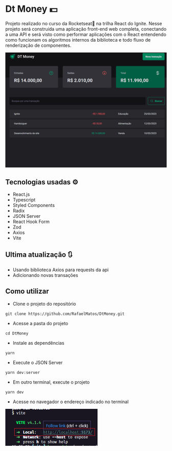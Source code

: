 # Dt Money 💵
Projeto realizado no curso da Rocketseat🚀 na trilha React do Ignite. Nesse projeto será construida uma aplicação front-end web completa, conectando a uma API e será visto como performar aplicações com o React entendendo como funcionam os algoritmos internos da biblioteca e todo fluxo de renderização de componentes.

<img src='./tela.gif' alt='git da tela da aplicação Dt Money'>

## Tecnologias usadas ⚙
  - React.js
  - Typescript
  - Styled Components
  - Radix
  - JSON Server
  - React Hook Form
  - Zod
  - Axios
  - Vite

## Ultima atualização 🔃
- Usando biblioteca Axios para requests da api
- Adicionando novas transações

## Como utilizar
- Clone o projeto do repositório
```
git clone https://github.com/RafaelMatos/DtMoney.git
```
- Acesse a pasta do projeto
```
cd DtMoney
```
- Instale as dependências 
```
yarn
```
- Execute o JSON Server
```
yarn dev:server
```
- Em outro terminal, execute o projeto
```
yarn dev
```

- Acesse no navegador o endereço indicado no terminal

<img src='./endereco.png' alt='Imagem do terminal indicando endereço a ser acessado no navegador'>
